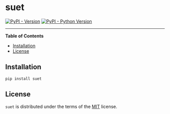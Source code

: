 # suet

[![PyPI - Version](https://img.shields.io/pypi/v/suet.svg)](https://pypi.org/project/suet)
[![PyPI - Python Version](https://img.shields.io/pypi/pyversions/suet.svg)](https://pypi.org/project/suet)

-----

**Table of Contents**

- [Installation](#installation)
- [License](#license)

## Installation

```console
pip install suet
```

## License

`suet` is distributed under the terms of the [MIT](https://spdx.org/licenses/MIT.html) license.

